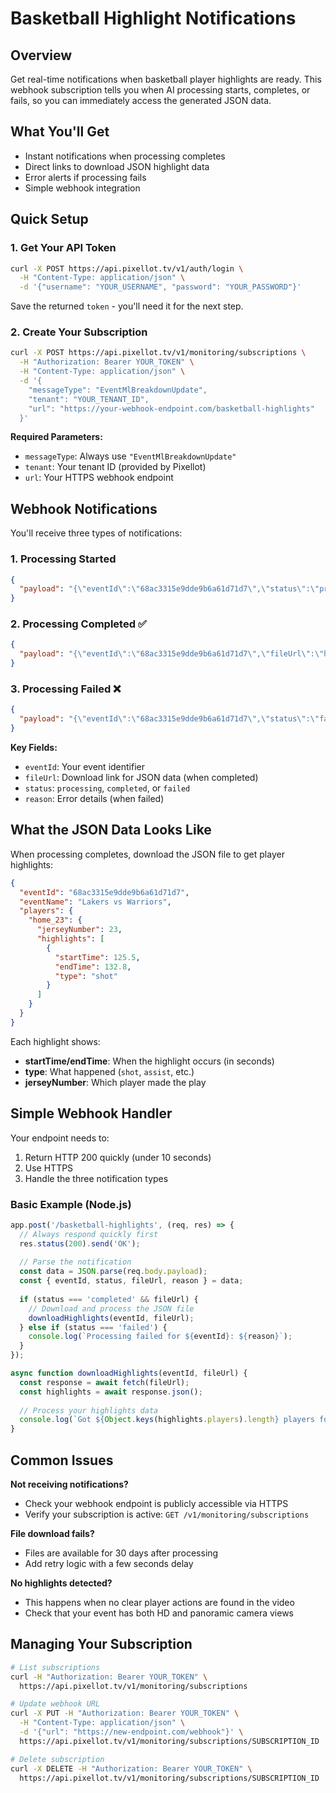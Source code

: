 # Basketball Highlight Notifications

## Overview

Get real-time notifications when basketball player highlights are ready. This webhook subscription tells you when AI processing starts, completes, or fails, so you can immediately access the generated JSON data.

## What You'll Get

- Instant notifications when processing completes
- Direct links to download JSON highlight data
- Error alerts if processing fails
- Simple webhook integration

## Quick Setup

### 1. Get Your API Token

```bash
curl -X POST https://api.pixellot.tv/v1/auth/login \
  -H "Content-Type: application/json" \
  -d '{"username": "YOUR_USERNAME", "password": "YOUR_PASSWORD"}'
```

Save the returned `token` - you'll need it for the next step.

### 2. Create Your Subscription

```bash
curl -X POST https://api.pixellot.tv/v1/monitoring/subscriptions \
  -H "Authorization: Bearer YOUR_TOKEN" \
  -H "Content-Type: application/json" \
  -d '{
    "messageType": "EventMlBreakdownUpdate",
    "tenant": "YOUR_TENANT_ID",
    "url": "https://your-webhook-endpoint.com/basketball-highlights"
  }'
```

**Required Parameters:**
- `messageType`: Always use `"EventMlBreakdownUpdate"`
- `tenant`: Your tenant ID (provided by Pixellot)  
- `url`: Your HTTPS webhook endpoint

## Webhook Notifications

You'll receive three types of notifications:

### 1. Processing Started
```json
{
  "payload": "{\"eventId\":\"68ac3315e9dde9b6a61d71d7\",\"status\":\"processing\"}"
}
```

### 2. Processing Completed ✅
```json
{
  "payload": "{\"eventId\":\"68ac3315e9dde9b6a61d71d7\",\"fileUrl\":\"https://cdn.example.com/highlights.json\",\"status\":\"completed\"}"
}
```

### 3. Processing Failed ❌
```json
{
  "payload": "{\"eventId\":\"68ac3315e9dde9b6a61d71d7\",\"status\":\"failed\",\"reason\":\"No highlights detected\"}"
}
```

**Key Fields:**
- `eventId`: Your event identifier
- `fileUrl`: Download link for JSON data (when completed)
- `status`: `processing`, `completed`, or `failed`
- `reason`: Error details (when failed)

## What the JSON Data Looks Like

When processing completes, download the JSON file to get player highlights:

```json
{
  "eventId": "68ac3315e9dde9b6a61d71d7",
  "eventName": "Lakers vs Warriors",
  "players": {
    "home_23": {
      "jerseyNumber": 23,
      "highlights": [
        {
          "startTime": 125.5,
          "endTime": 132.8,
          "type": "shot"
        }
      ]
    }
  }
}
```

Each highlight shows:
- **startTime/endTime**: When the highlight occurs (in seconds)
- **type**: What happened (`shot`, `assist`, etc.)
- **jerseyNumber**: Which player made the play

## Simple Webhook Handler

Your endpoint needs to:
1. Return HTTP 200 quickly (under 10 seconds)
2. Use HTTPS
3. Handle the three notification types

### Basic Example (Node.js)

```javascript
app.post('/basketball-highlights', (req, res) => {
  // Always respond quickly first
  res.status(200).send('OK');
  
  // Parse the notification
  const data = JSON.parse(req.body.payload);
  const { eventId, status, fileUrl, reason } = data;
  
  if (status === 'completed' && fileUrl) {
    // Download and process the JSON file
    downloadHighlights(eventId, fileUrl);
  } else if (status === 'failed') {
    console.log(`Processing failed for ${eventId}: ${reason}`);
  }
});

async function downloadHighlights(eventId, fileUrl) {
  const response = await fetch(fileUrl);
  const highlights = await response.json();
  
  // Process your highlights data
  console.log(`Got ${Object.keys(highlights.players).length} players for event ${eventId}`);
}
```

## Common Issues

**Not receiving notifications?**
- Check your webhook endpoint is publicly accessible via HTTPS
- Verify your subscription is active: `GET /v1/monitoring/subscriptions`

**File download fails?**  
- Files are available for 30 days after processing
- Add retry logic with a few seconds delay

**No highlights detected?**
- This happens when no clear player actions are found in the video
- Check that your event has both HD and panoramic camera views

## Managing Your Subscription

```bash
# List subscriptions
curl -H "Authorization: Bearer YOUR_TOKEN" \
  https://api.pixellot.tv/v1/monitoring/subscriptions

# Update webhook URL  
curl -X PUT -H "Authorization: Bearer YOUR_TOKEN" \
  -H "Content-Type: application/json" \
  -d '{"url": "https://new-endpoint.com/webhook"}' \
  https://api.pixellot.tv/v1/monitoring/subscriptions/SUBSCRIPTION_ID

# Delete subscription
curl -X DELETE -H "Authorization: Bearer YOUR_TOKEN" \
  https://api.pixellot.tv/v1/monitoring/subscriptions/SUBSCRIPTION_ID
```
